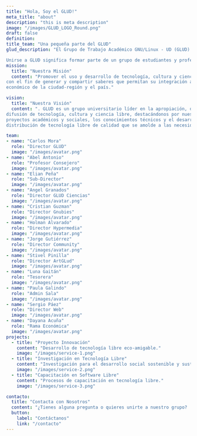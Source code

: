 ```yaml
---
title: "Hola, Soy el GLUD!"
meta_title: "about"
description: "this is meta description"
image: "/images/GLUD_LOGO_Round.png"
draft: false
definition: 
title_team: "Una pequeña parte del GLUD"
glud_description: "El Grupo de Trabajo Académico GNU/Linux - UD (GLUD) de la Universidad Distrital Francisco José de Caldas es una comunidad apasionada por la tecnología, la cultura y la ciencia libre. GLUD lidera la promoción y desarrollo de tecnologías libres, integrando el conocimiento libre al avance social y económico de Colombia. Su lema, 'Piensa Libre, Vive Libre. El Conocimiento Te hace Libre', destaca su compromiso con la educación continua, la innovación y el respeto por la diversidad y la naturaleza.

Unirse a GLUD significa formar parte de un grupo de estudiantes y profesionales dedicados a la mejora personal y colectiva. Es un espacio donde la amistad, la humildad y el profesionalismo son fundamentales, y cada miembro tiene la oportunidad de aprender, crecer y contribuir a un mundo más libre y justo. En GLUD, creemos en compartir el conocimiento sin restricciones y trabajamos juntos para crear soluciones tecnológicas que beneficien a toda la sociedad."
mission:
  title: "Nuestra Misión"
  content: "Promover el uso y desarrollo de tecnología, cultura y ciencia libre,
con el fin de generar y compartir saberes que permitan su integración al desarrollo social y
económico de la ciudad-región y el país."

vision:
  title: "Nuestra Visión"
  content: ". GLUD es un grupo universitario líder en la apropiación, desarrollo, uso y
difusión de tecnología, cultura y ciencia libre, destacándonos por nuestro valor humano, los
proyectos académicos y sociales, los conocimientos técnicos y el desarrollo, mejora y
distribución de tecnología libre de calidad que se amolde a las necesidades del país."

team:
- name: "Carlos Mora"
  role: "Director GLUD"
  image: "/images/avatar.png"
- name: "Abel Antonio"
  role: "Profesor Consejero"
  image: "/images/avatar.png"
- name: "Elian Peña"
  role: "Sub-Director"
  image: "/images/avatar.png"
- name: "Angel Granados"
  role: "Director GLUD Ciencias"
  image: "/images/avatar.png"
- name: "Cristian Guzman"
  role: "Director Gnubies"
  image: "/images/avatar.png"
- name: "Holman Alvarado"
  role: "Director Hypermedia"
  image: "/images/avatar.png"
- name: "Jorge Gutiérrez"
  role: "Director Community"
  image: "/images/avatar.png"
- name: "Stivel Pinilla"
  role: "Director ArtGLud"
  image: "/images/avatar.png"  
- name: "Luna Gaitán"
  role: "Tesorera"
  image: "/images/avatar.png"
- name: "Paula Galindo"
  role: "Admin Sala"
  image: "/images/avatar.png"
- name: "Sergio Páez"
  role: "Director Web"
  image: "/images/avatar.png"
- name: "Dayana Acuña"
  role: "Rama Económica"
  image: "/images/avatar.png"
projects:
  - title: "Proyecto Innovación"
    content: "Desarrollo de tecnología libre eco-amigable."
    image: "/images/service-1.png"
  - title: "Investigación en Tecnología Libre"
    content: "Investigación para el desarrollo social sostenible y sustentable."
    image: "/images/service-2.png"
  - title: "Capacitación en Software Libre"
    content: "Procesos de capacitación en tecnología libre."
    image: "/images/service-3.png"

contacto:
  title: "Contacta con Nosotros"
  content: "¿Tienes alguna pregunta o quieres unirte a nuestro grupo? ¡No dudes en contactarnos!"
  button:
    label: "Contáctanos"
    link: "/contacto"
---
```

